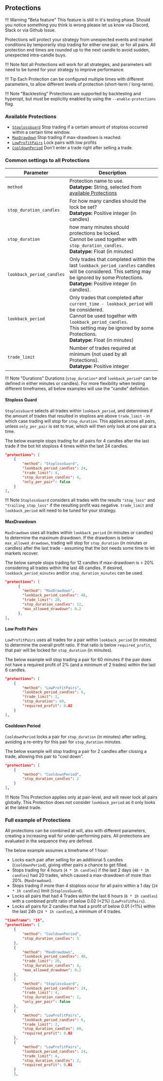 ## Protections

!!! Warning "Beta feature"
    This feature is still in it's testing phase. Should you notice something you think is wrong please let us know via Discord, Slack or via Github Issue.

Protections will protect your strategy from unexpected events and market conditions by temporarily stop trading for either one pair, or for all pairs.
All protection end times are rounded up to the next candle to avoid sudden, unexpected intra-candle buys.

!!! Note
    Not all Protections will work for all strategies, and parameters will need to be tuned for your strategy to improve performance.

!!! Tip
    Each Protection can be configured multiple times with different parameters, to allow different levels of protection (short-term / long-term).

!!! Note "Backtesting"
    Protections are supported by backtesting and hyperopt, but must be explicitly enabled by using the `--enable-protections` flag.

### Available Protections

* [`StoplossGuard`](#stoploss-guard) Stop trading if a certain amount of stoploss occurred within a certain time window.
* [`MaxDrawdown`](#maxdrawdown) Stop trading if max-drawdown is reached.
* [`LowProfitPairs`](#low-profit-pairs) Lock pairs with low profits
* [`CooldownPeriod`](#cooldown-period) Don't enter a trade right after selling a trade.

### Common settings to all Protections

|  Parameter| Description |
|------------|-------------|
| `method` | Protection name to use. <br> **Datatype:** String, selected from [available Protections](#available-protections)
| `stop_duration_candles` | For how many candles should the lock be set? <br> **Datatype:** Positive integer (in candles)
| `stop_duration` | how many minutes should protections be locked. <br>Cannot be used together with `stop_duration_candles`. <br> **Datatype:** Float (in minutes)
| `lookback_period_candles` | Only trades that completed within the last `lookback_period_candles` candles will be considered. This setting may be ignored by some Protections. <br> **Datatype:** Positive integer (in candles).
| `lookback_period` | Only trades that completed after `current_time - lookback_period` will be considered. <br>Cannot be used together with `lookback_period_candles`. <br>This setting may be ignored by some Protections. <br> **Datatype:**  Float (in minutes)
| `trade_limit` | Number of trades required at minimum (not used by all Protections). <br> **Datatype:** Positive integer

!!! Note "Durations"
    Durations (`stop_duration*` and `lookback_period*` can be defined in either minutes or candles).
    For more flexibility when testing different timeframes, all below examples will use the "candle" definition.

#### Stoploss Guard

`StoplossGuard` selects all trades within `lookback_period`, and determines if the amount of trades that resulted in stoploss are above `trade_limit` - in which case trading will stop for `stop_duration`.
This applies across all pairs, unless `only_per_pair` is set to true, which will then only look at one pair at a time.

The below example stops trading for all pairs for 4 candles after the last trade if the bot hit stoploss 4 times within the last 24 candles.

```json
"protections": [
    {
        "method": "StoplossGuard",
        "lookback_period_candles": 24,
        "trade_limit": 4,
        "stop_duration_candles": 4,
        "only_per_pair": false
    }
],
```

!!! Note
    `StoplossGuard` considers all trades with the results `"stop_loss"` and `"trailing_stop_loss"` if the resulting profit was negative.
    `trade_limit` and `lookback_period` will need to be tuned for your strategy.

#### MaxDrawdown

`MaxDrawdown` uses all trades within `lookback_period` (in minutes or candles) to determine the maximum drawdown. If the drawdown is below `max_allowed_drawdown`, trading will stop for `stop_duration` (in minutes or candles) after the last trade - assuming that the bot needs some time to let markets recover.

The below sample stops trading for 12 candles if max-drawdown is > 20% considering all trades within the last 48 candles. If desired, `lookback_period_minutes` and/or `stop_duration_minutes` can be used.

```json
"protections": [
      {
        "method": "MaxDrawdown",
        "lookback_period_candles": 48,
        "trade_limit": 20,
        "stop_duration_candles": 12,
        "max_allowed_drawdown": 0.2
      },
],

```

#### Low Profit Pairs

`LowProfitPairs` uses all trades for a pair within `lookback_period` (in minutes) to determine the overall profit ratio.
If that ratio is below `required_profit`, that pair will be locked for `stop_duration` (in minutes).

The below example will stop trading a pair for 60 minutes if the pair does not have a required profit of 2% (and a minimum of 2 trades) within the last 6 candles.

```json
"protections": [
    {
        "method": "LowProfitPairs",
        "lookback_period_candles": 6,
        "trade_limit": 2,
        "stop_duration": 60,
        "required_profit": 0.02
    }
],
```

#### Cooldown Period

`CooldownPeriod` locks a pair for `stop_duration` (in minutes) after selling, avoiding a re-entry for this pair for `stop_duration` minutes.

The below example will stop trading a pair for 2 candles after closing a trade, allowing this pair to "cool down".

```json
"protections": [
    {
        "method": "CooldownPeriod",
        "stop_duration_candles": 2
    }
],
```

!!! Note
    This Protection applies only at pair-level, and will never lock all pairs globally.
    This Protection does not consider `lookback_period` as it only looks at the latest trade.

### Full example of Protections

All protections can be combined at will, also with different parameters, creating a increasing wall for under-performing pairs.
All protections are evaluated in the sequence they are defined.

The below example assumes a timeframe of 1 hour:

* Locks each pair after selling for an additional 5 candles (`CooldownPeriod`), giving other pairs a chance to get filled.
* Stops trading for 4 hours (`4 * 1h candles`) if the last 2 days (`48 * 1h candles`) had 20 trades, which caused a max-drawdown of more than 20%. (`MaxDrawdown`).
* Stops trading if more than 4 stoploss occur for all pairs within a 1 day (`24 * 1h candles`) limit (`StoplossGuard`).
* Locks all pairs that had 4 Trades within the last 6 hours (`6 * 1h candles`) with a combined profit ratio of below 0.02 (<2%) (`LowProfitPairs`).
* Locks all pairs for 2 candles that had a profit of below 0.01 (<1%) within the last 24h (`24 * 1h candles`), a minimum of 4 trades.

```json
"timeframe": "1h",
"protections": [
    {
        "method": "CooldownPeriod",
        "stop_duration_candles": 5
    },
    {
        "method": "MaxDrawdown",
        "lookback_period_candles": 48,
        "trade_limit": 20,
        "stop_duration_candles": 4,
        "max_allowed_drawdown": 0.2
    },
    {
        "method": "StoplossGuard",
        "lookback_period_candles": 24,
        "trade_limit": 4,
        "stop_duration_candles": 2,
        "only_per_pair": false
    },
    {
        "method": "LowProfitPairs",
        "lookback_period_candles": 6,
        "trade_limit": 2,
        "stop_duration_candles": 60,
        "required_profit": 0.02
    },
    {
        "method": "LowProfitPairs",
        "lookback_period_candles": 24,
        "trade_limit": 4,
        "stop_duration_candles": 2,
        "required_profit": 0.01
    }
    ],
```
